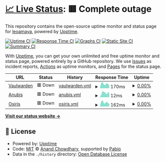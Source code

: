 # [📈 Live Status](https://leoamaya.github.io/uptime-github-actions): <!--live status--> **🟥 Complete outage**

This repository contains the open-source uptime monitor and status page for [leoamaya](https://leoamaya.github.io/uptime-github-actions), powered by [Upptime](https://github.com/upptime/upptime).

[![Uptime CI](https://github.com/leoamaya/uptime-github-actions/workflows/Uptime%20CI/badge.svg)](https://github.com/leoamaya/uptime-github-actions/actions?query=workflow%3A%22Uptime+CI%22)
[![Response Time CI](https://github.com/leoamaya/uptime-github-actions/workflows/Response%20Time%20CI/badge.svg)](https://github.com/leoamaya/uptime-github-actions/actions?query=workflow%3A%22Response+Time+CI%22)
[![Graphs CI](https://github.com/leoamaya/uptime-github-actions/workflows/Graphs%20CI/badge.svg)](https://github.com/leoamaya/uptime-github-actions/actions?query=workflow%3A%22Graphs+CI%22)
[![Static Site CI](https://github.com/leoamaya/uptime-github-actions/workflows/Static%20Site%20CI/badge.svg)](https://github.com/leoamaya/uptime-github-actions/actions?query=workflow%3A%22Static+Site+CI%22)
[![Summary CI](https://github.com/leoamaya/uptime-github-actions/workflows/Summary%20CI/badge.svg)](https://github.com/leoamaya/uptime-github-actions/actions?query=workflow%3A%22Summary+CI%22)

With [Upptime](https://upptime.js.org), you can get your own unlimited and free uptime monitor and status page, powered entirely by a GitHub repository. We use [Issues](https://github.com/leoamaya/uptime-github-actions/issues) as incident reports, [Actions](https://github.com/leoamaya/uptime-github-actions/actions) as uptime monitors, and [Pages](https://leoamaya.github.io/uptime-github-actions) for the status page.

<!--start: status pages-->
<!-- This summary is generated by Upptime (https://github.com/upptime/upptime) -->
<!-- Do not edit this manually, your changes will be overwritten -->
<!-- prettier-ignore -->
| URL | Status | History | Response Time | Uptime |
| --- | ------ | ------- | ------------- | ------ |
| <img alt="" src="https://icons.duckduckgo.com/ip3/vault.amaya.net.ar.ico" height="13"> [Vaulwarden](https://vault.amaya.net.ar) | 🟥 Down | [vaulwarden.yml](https://github.com/leoamaya/uptime-github-actions/commits/HEAD/history/vaulwarden.yml) | <details><summary><img alt="Response time graph" src="./graphs/vaulwarden/response-time-week.png" height="20"> 170ms</summary><br><a href="https://leoamaya.github.io/uptime-github-actions/history/vaulwarden"><img alt="Response time 178" src="https://img.shields.io/endpoint?url=https%3A%2F%2Fraw.githubusercontent.com%2Fleoamaya%2Fuptime-github-actions%2FHEAD%2Fapi%2Fvaulwarden%2Fresponse-time.json"></a><br><a href="https://leoamaya.github.io/uptime-github-actions/history/vaulwarden"><img alt="24-hour response time 121" src="https://img.shields.io/endpoint?url=https%3A%2F%2Fraw.githubusercontent.com%2Fleoamaya%2Fuptime-github-actions%2FHEAD%2Fapi%2Fvaulwarden%2Fresponse-time-day.json"></a><br><a href="https://leoamaya.github.io/uptime-github-actions/history/vaulwarden"><img alt="7-day response time 170" src="https://img.shields.io/endpoint?url=https%3A%2F%2Fraw.githubusercontent.com%2Fleoamaya%2Fuptime-github-actions%2FHEAD%2Fapi%2Fvaulwarden%2Fresponse-time-week.json"></a><br><a href="https://leoamaya.github.io/uptime-github-actions/history/vaulwarden"><img alt="30-day response time 178" src="https://img.shields.io/endpoint?url=https%3A%2F%2Fraw.githubusercontent.com%2Fleoamaya%2Fuptime-github-actions%2FHEAD%2Fapi%2Fvaulwarden%2Fresponse-time-month.json"></a><br><a href="https://leoamaya.github.io/uptime-github-actions/history/vaulwarden"><img alt="1-year response time 178" src="https://img.shields.io/endpoint?url=https%3A%2F%2Fraw.githubusercontent.com%2Fleoamaya%2Fuptime-github-actions%2FHEAD%2Fapi%2Fvaulwarden%2Fresponse-time-year.json"></a></details> | <details><summary><a href="https://leoamaya.github.io/uptime-github-actions/history/vaulwarden">0.00%</a></summary><a href="https://leoamaya.github.io/uptime-github-actions/history/vaulwarden"><img alt="All-time uptime 0.00%" src="https://img.shields.io/endpoint?url=https%3A%2F%2Fraw.githubusercontent.com%2Fleoamaya%2Fuptime-github-actions%2FHEAD%2Fapi%2Fvaulwarden%2Fuptime.json"></a><br><a href="https://leoamaya.github.io/uptime-github-actions/history/vaulwarden"><img alt="24-hour uptime 0.00%" src="https://img.shields.io/endpoint?url=https%3A%2F%2Fraw.githubusercontent.com%2Fleoamaya%2Fuptime-github-actions%2FHEAD%2Fapi%2Fvaulwarden%2Fuptime-day.json"></a><br><a href="https://leoamaya.github.io/uptime-github-actions/history/vaulwarden"><img alt="7-day uptime 0.00%" src="https://img.shields.io/endpoint?url=https%3A%2F%2Fraw.githubusercontent.com%2Fleoamaya%2Fuptime-github-actions%2FHEAD%2Fapi%2Fvaulwarden%2Fuptime-week.json"></a><br><a href="https://leoamaya.github.io/uptime-github-actions/history/vaulwarden"><img alt="30-day uptime 0.00%" src="https://img.shields.io/endpoint?url=https%3A%2F%2Fraw.githubusercontent.com%2Fleoamaya%2Fuptime-github-actions%2FHEAD%2Fapi%2Fvaulwarden%2Fuptime-month.json"></a><br><a href="https://leoamaya.github.io/uptime-github-actions/history/vaulwarden"><img alt="1-year uptime 0.00%" src="https://img.shields.io/endpoint?url=https%3A%2F%2Fraw.githubusercontent.com%2Fleoamaya%2Fuptime-github-actions%2FHEAD%2Fapi%2Fvaulwarden%2Fuptime-year.json"></a></details>
| <img alt="" src="https://icons.duckduckgo.com/ip3/vault.amaya.net.ar.ico" height="13"> [Anubis](https://vault.amaya.net.ar) | 🟥 Down | [anubis.yml](https://github.com/leoamaya/uptime-github-actions/commits/HEAD/history/anubis.yml) | <details><summary><img alt="Response time graph" src="./graphs/anubis/response-time-week.png" height="20"> 12ms</summary><br><a href="https://leoamaya.github.io/uptime-github-actions/history/anubis"><img alt="Response time 11" src="https://img.shields.io/endpoint?url=https%3A%2F%2Fraw.githubusercontent.com%2Fleoamaya%2Fuptime-github-actions%2FHEAD%2Fapi%2Fanubis%2Fresponse-time.json"></a><br><a href="https://leoamaya.github.io/uptime-github-actions/history/anubis"><img alt="24-hour response time 12" src="https://img.shields.io/endpoint?url=https%3A%2F%2Fraw.githubusercontent.com%2Fleoamaya%2Fuptime-github-actions%2FHEAD%2Fapi%2Fanubis%2Fresponse-time-day.json"></a><br><a href="https://leoamaya.github.io/uptime-github-actions/history/anubis"><img alt="7-day response time 12" src="https://img.shields.io/endpoint?url=https%3A%2F%2Fraw.githubusercontent.com%2Fleoamaya%2Fuptime-github-actions%2FHEAD%2Fapi%2Fanubis%2Fresponse-time-week.json"></a><br><a href="https://leoamaya.github.io/uptime-github-actions/history/anubis"><img alt="30-day response time 11" src="https://img.shields.io/endpoint?url=https%3A%2F%2Fraw.githubusercontent.com%2Fleoamaya%2Fuptime-github-actions%2FHEAD%2Fapi%2Fanubis%2Fresponse-time-month.json"></a><br><a href="https://leoamaya.github.io/uptime-github-actions/history/anubis"><img alt="1-year response time 11" src="https://img.shields.io/endpoint?url=https%3A%2F%2Fraw.githubusercontent.com%2Fleoamaya%2Fuptime-github-actions%2FHEAD%2Fapi%2Fanubis%2Fresponse-time-year.json"></a></details> | <details><summary><a href="https://leoamaya.github.io/uptime-github-actions/history/anubis">0.00%</a></summary><a href="https://leoamaya.github.io/uptime-github-actions/history/anubis"><img alt="All-time uptime 0.00%" src="https://img.shields.io/endpoint?url=https%3A%2F%2Fraw.githubusercontent.com%2Fleoamaya%2Fuptime-github-actions%2FHEAD%2Fapi%2Fanubis%2Fuptime.json"></a><br><a href="https://leoamaya.github.io/uptime-github-actions/history/anubis"><img alt="24-hour uptime 0.00%" src="https://img.shields.io/endpoint?url=https%3A%2F%2Fraw.githubusercontent.com%2Fleoamaya%2Fuptime-github-actions%2FHEAD%2Fapi%2Fanubis%2Fuptime-day.json"></a><br><a href="https://leoamaya.github.io/uptime-github-actions/history/anubis"><img alt="7-day uptime 0.00%" src="https://img.shields.io/endpoint?url=https%3A%2F%2Fraw.githubusercontent.com%2Fleoamaya%2Fuptime-github-actions%2FHEAD%2Fapi%2Fanubis%2Fuptime-week.json"></a><br><a href="https://leoamaya.github.io/uptime-github-actions/history/anubis"><img alt="30-day uptime 0.00%" src="https://img.shields.io/endpoint?url=https%3A%2F%2Fraw.githubusercontent.com%2Fleoamaya%2Fuptime-github-actions%2FHEAD%2Fapi%2Fanubis%2Fuptime-month.json"></a><br><a href="https://leoamaya.github.io/uptime-github-actions/history/anubis"><img alt="1-year uptime 0.00%" src="https://img.shields.io/endpoint?url=https%3A%2F%2Fraw.githubusercontent.com%2Fleoamaya%2Fuptime-github-actions%2FHEAD%2Fapi%2Fanubis%2Fuptime-year.json"></a></details>
| <img alt="" src="https://icons.duckduckgo.com/ip3/osiris.amaya.net.ar.ico" height="13"> [Osiris](https://osiris.amaya.net.ar) | 🟥 Down | [osiris.yml](https://github.com/leoamaya/uptime-github-actions/commits/HEAD/history/osiris.yml) | <details><summary><img alt="Response time graph" src="./graphs/osiris/response-time-week.png" height="20"> 162ms</summary><br><a href="https://leoamaya.github.io/uptime-github-actions/history/osiris"><img alt="Response time 150" src="https://img.shields.io/endpoint?url=https%3A%2F%2Fraw.githubusercontent.com%2Fleoamaya%2Fuptime-github-actions%2FHEAD%2Fapi%2Fosiris%2Fresponse-time.json"></a><br><a href="https://leoamaya.github.io/uptime-github-actions/history/osiris"><img alt="24-hour response time 121" src="https://img.shields.io/endpoint?url=https%3A%2F%2Fraw.githubusercontent.com%2Fleoamaya%2Fuptime-github-actions%2FHEAD%2Fapi%2Fosiris%2Fresponse-time-day.json"></a><br><a href="https://leoamaya.github.io/uptime-github-actions/history/osiris"><img alt="7-day response time 162" src="https://img.shields.io/endpoint?url=https%3A%2F%2Fraw.githubusercontent.com%2Fleoamaya%2Fuptime-github-actions%2FHEAD%2Fapi%2Fosiris%2Fresponse-time-week.json"></a><br><a href="https://leoamaya.github.io/uptime-github-actions/history/osiris"><img alt="30-day response time 150" src="https://img.shields.io/endpoint?url=https%3A%2F%2Fraw.githubusercontent.com%2Fleoamaya%2Fuptime-github-actions%2FHEAD%2Fapi%2Fosiris%2Fresponse-time-month.json"></a><br><a href="https://leoamaya.github.io/uptime-github-actions/history/osiris"><img alt="1-year response time 150" src="https://img.shields.io/endpoint?url=https%3A%2F%2Fraw.githubusercontent.com%2Fleoamaya%2Fuptime-github-actions%2FHEAD%2Fapi%2Fosiris%2Fresponse-time-year.json"></a></details> | <details><summary><a href="https://leoamaya.github.io/uptime-github-actions/history/osiris">0.00%</a></summary><a href="https://leoamaya.github.io/uptime-github-actions/history/osiris"><img alt="All-time uptime 0.00%" src="https://img.shields.io/endpoint?url=https%3A%2F%2Fraw.githubusercontent.com%2Fleoamaya%2Fuptime-github-actions%2FHEAD%2Fapi%2Fosiris%2Fuptime.json"></a><br><a href="https://leoamaya.github.io/uptime-github-actions/history/osiris"><img alt="24-hour uptime 0.00%" src="https://img.shields.io/endpoint?url=https%3A%2F%2Fraw.githubusercontent.com%2Fleoamaya%2Fuptime-github-actions%2FHEAD%2Fapi%2Fosiris%2Fuptime-day.json"></a><br><a href="https://leoamaya.github.io/uptime-github-actions/history/osiris"><img alt="7-day uptime 0.00%" src="https://img.shields.io/endpoint?url=https%3A%2F%2Fraw.githubusercontent.com%2Fleoamaya%2Fuptime-github-actions%2FHEAD%2Fapi%2Fosiris%2Fuptime-week.json"></a><br><a href="https://leoamaya.github.io/uptime-github-actions/history/osiris"><img alt="30-day uptime 0.00%" src="https://img.shields.io/endpoint?url=https%3A%2F%2Fraw.githubusercontent.com%2Fleoamaya%2Fuptime-github-actions%2FHEAD%2Fapi%2Fosiris%2Fuptime-month.json"></a><br><a href="https://leoamaya.github.io/uptime-github-actions/history/osiris"><img alt="1-year uptime 0.00%" src="https://img.shields.io/endpoint?url=https%3A%2F%2Fraw.githubusercontent.com%2Fleoamaya%2Fuptime-github-actions%2FHEAD%2Fapi%2Fosiris%2Fuptime-year.json"></a></details>

<!--end: status pages-->

[**Visit our status website →**](https://leoamaya.github.io/uptime-github-actions)

## 📄 License

- Powered by: [Upptime](https://github.com/upptime/upptime)
- Code: [MIT](./LICENSE) © [Anand Chowdhary](https://anandchowdhary.com), supported by [Pabio](https://pabio.com)
- Data in the `./history` directory: [Open Database License](https://opendatacommons.org/licenses/odbl/1-0/)
